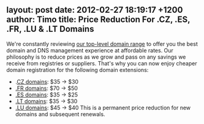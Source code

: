 layout: post
date: 2012-02-27 18:19:17 +1200
author: Timo
title: Price Reduction For .CZ, .ES, .FR, .LU & .LT Domains
----

We're constantly reviewing [our top-level domain range](https://iwantmyname.com/domains/domain-name-registration-list-of-extensions) to offer you the best domain and DNS management experience at affordable rates. Our philosophy is to reduce prices as we grow and pass on any savings we receive from registries or suppliers. That's why you can now enjoy cheaper domain registration for the following domain extensions:


*   .[CZ domains](https://iwantmyname.com/domains/cz-czech-domain-name-registration-for-czech-republic): $35 → $30
*   [.FR domains](https://iwantmyname.com/domains/fr-french-domain-name-registration-for-france): $70 → $50
*   [.ES domains](https://iwantmyname.com/domains/es-spanish-domain-name-registration-for-spain): $35 → $25
*   [.LT domains](https://iwantmyname.com/domains/lt-lithuanian-domain-name-registration-for-lithuania): $35 → $30
*   [.LU domains](https://iwantmyname.com/domains/lu-luxembourgian-domain-name-registration-for-luxembourg): $45 → $40
This is a permanent price reduction for new domains and subsequent renewals.
